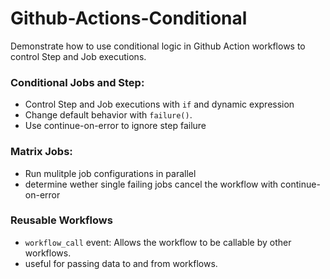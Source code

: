 # Github-Actions-Conditional
Demonstrate how to use conditional logic in Github Action workflows to control Step and Job executions.

### Conditional Jobs and Step:
- Control Step and Job executions with `if` and dynamic expression
- Change default behavior with `failure()`.
- Use continue-on-error to ignore step failure

### Matrix Jobs:
- Run mulitple job configurations in parallel
- determine wether single failing jobs cancel the workflow with continue-on-error

### Reusable Workflows
- `workflow_call` event: Allows the workflow to be callable by other workflows. 
- useful for passing data to and from workflows. 
